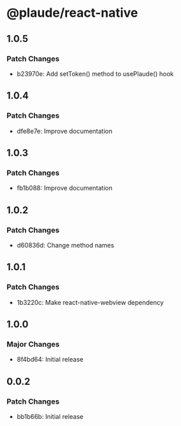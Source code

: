 # @plaude/react-native

## 1.0.5

### Patch Changes

- b23970e: Add setToken() method to usePlaude() hook

## 1.0.4

### Patch Changes

- dfe8e7e: Improve documentation

## 1.0.3

### Patch Changes

- fb1b088: Improve documentation

## 1.0.2

### Patch Changes

- d60836d: Change method names

## 1.0.1

### Patch Changes

- 1b3220c: Make react-native-webview dependency

## 1.0.0

### Major Changes

- 8f4bd64: Initial release

## 0.0.2

### Patch Changes

- bb1b66b: Initial release
